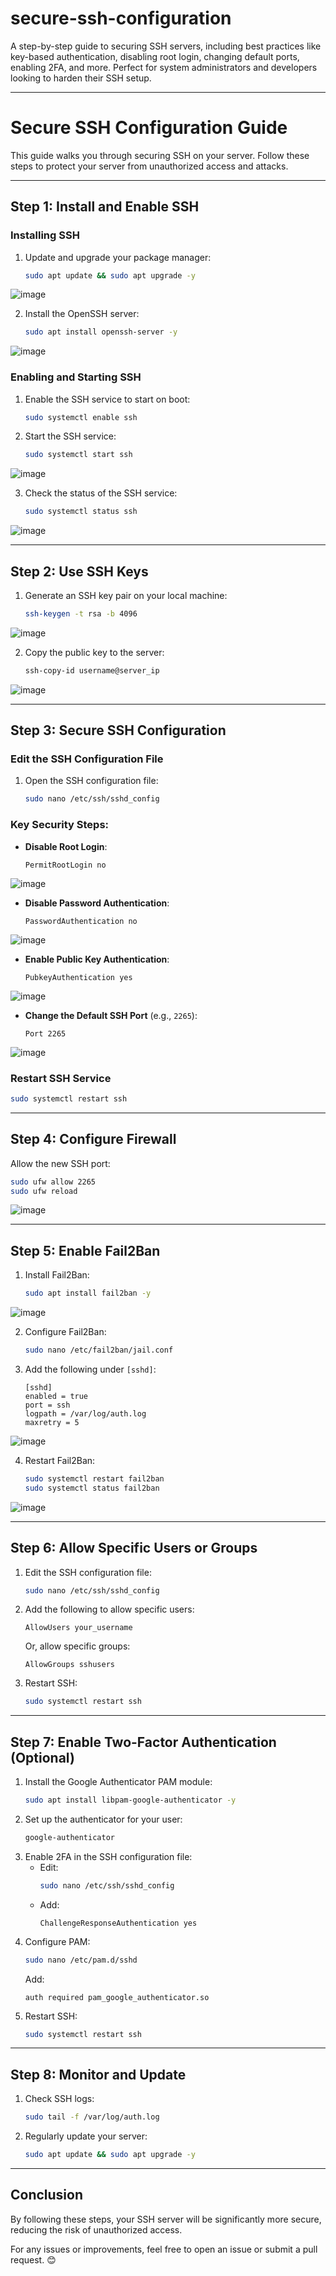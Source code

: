 # secure-ssh-configuration
A step-by-step guide to securing SSH servers, including best practices like key-based authentication, disabling root login, changing default ports, enabling 2FA, and more. Perfect for system administrators and developers looking to harden their SSH setup.

---

# Secure SSH Configuration Guide

This guide walks you through securing SSH on your server. Follow these steps to protect your server from unauthorized access and attacks.

---

## **Step 1: Install and Enable SSH**
### Installing SSH
1. Update and upgrade your package manager:
   ```bash
   sudo apt update && sudo apt upgrade -y
   ```
![image](https://github.com/user-attachments/assets/62aeddb9-bb42-487d-b012-1426358330de)

2. Install the OpenSSH server:
   ```bash
   sudo apt install openssh-server -y
   ```
![image](https://github.com/user-attachments/assets/f304c9c0-40cf-4937-9c97-0f3ce538bf96)

### Enabling and Starting SSH
1. Enable the SSH service to start on boot:
   ```bash
   sudo systemctl enable ssh
   ```
2. Start the SSH service:
   ```bash
   sudo systemctl start ssh
   ```

![image](https://github.com/user-attachments/assets/0c0bb7bd-6c81-4689-bc61-56ee13ba89cc)

3. Check the status of the SSH service:
   ```bash
   sudo systemctl status ssh
   ```

![image](https://github.com/user-attachments/assets/5b09b722-8bb2-46c8-baf5-f5575e076065)

---

## **Step 2: Use SSH Keys**
1. Generate an SSH key pair on your local machine:
   ```bash
   ssh-keygen -t rsa -b 4096
   ```

![image](https://github.com/user-attachments/assets/689372b7-72d2-472b-b598-694607d4fdbb)

2. Copy the public key to the server:
   ```bash
   ssh-copy-id username@server_ip
   ```

![image](https://github.com/user-attachments/assets/bdde71df-6b44-4068-84a7-dff95c3f2f9c)

---

## **Step 3: Secure SSH Configuration**

### Edit the SSH Configuration File
1. Open the SSH configuration file:
   ```bash
   sudo nano /etc/ssh/sshd_config
   ```

### Key Security Steps:
- **Disable Root Login**:
  ```plaintext
  PermitRootLogin no
  ```
![image](https://github.com/user-attachments/assets/3de39ac8-8782-40a4-989a-86275b4dae78)

- **Disable Password Authentication**:
  ```plaintext
  PasswordAuthentication no
  ```
![image](https://github.com/user-attachments/assets/062535a8-5d7a-49ca-83eb-1a757487efe9)

- **Enable Public Key Authentication**:
  ```plaintext
  PubkeyAuthentication yes
  ```
![image](https://github.com/user-attachments/assets/3cf08288-f939-401e-996e-9db5730a7a12)

- **Change the Default SSH Port** (e.g., `2265`):
  ```plaintext
  Port 2265
  ```
![image](https://github.com/user-attachments/assets/05f2bdd8-1783-4573-9897-549a3f5f78d6)

### Restart SSH Service
```bash
sudo systemctl restart ssh
```

---

## **Step 4: Configure Firewall**
Allow the new SSH port:
```bash
sudo ufw allow 2265
sudo ufw reload
```
![image](https://github.com/user-attachments/assets/4b4a1fe1-dd2f-4b38-9cb4-9a89256f469d)

---

## **Step 5: Enable Fail2Ban**
1. Install Fail2Ban:
   ```bash
   sudo apt install fail2ban -y
   ```
![image](https://github.com/user-attachments/assets/ed6549c0-6381-45aa-8f97-79f8a82d3834)

2. Configure Fail2Ban:
   ```bash
   sudo nano /etc/fail2ban/jail.conf
   ```
3. Add the following under `[sshd]`:
   ```plaintext
   [sshd]
   enabled = true
   port = ssh
   logpath = /var/log/auth.log
   maxretry = 5
   ```
![image](https://github.com/user-attachments/assets/1a95dedf-ea25-43a3-9a65-4f17a8e9c2e4)

4. Restart Fail2Ban:
   ```bash
   sudo systemctl restart fail2ban
   sudo systemctl status fail2ban
   ```
![image](https://github.com/user-attachments/assets/2dad24de-187c-409f-a808-ae0989d5501c)

---

## **Step 6: Allow Specific Users or Groups**
1. Edit the SSH configuration file:
   ```bash
   sudo nano /etc/ssh/sshd_config
   ```
2. Add the following to allow specific users:
   ```plaintext
   AllowUsers your_username
   ```
   Or, allow specific groups:
   ```plaintext
   AllowGroups sshusers
   ```
3. Restart SSH:
   ```bash
   sudo systemctl restart ssh
   ```

---

## **Step 7: Enable Two-Factor Authentication (Optional)**
1. Install the Google Authenticator PAM module:
   ```bash
   sudo apt install libpam-google-authenticator -y
   ```
2. Set up the authenticator for your user:
   ```bash
   google-authenticator
   ```
3. Enable 2FA in the SSH configuration file:
   - Edit:
     ```bash
     sudo nano /etc/ssh/sshd_config
     ```
   - Add:
     ```plaintext
     ChallengeResponseAuthentication yes
     ```
4. Configure PAM:
   ```bash
   sudo nano /etc/pam.d/sshd
   ```
   Add:
   ```plaintext
   auth required pam_google_authenticator.so
   ```
5. Restart SSH:
   ```bash
   sudo systemctl restart ssh
   ```

---

## **Step 8: Monitor and Update**
1. Check SSH logs:
   ```bash
   sudo tail -f /var/log/auth.log
   ```
2. Regularly update your server:
   ```bash
   sudo apt update && sudo apt upgrade -y
   ```

---

## **Conclusion**
By following these steps, your SSH server will be significantly more secure, reducing the risk of unauthorized access.

For any issues or improvements, feel free to open an issue or submit a pull request. 😊
